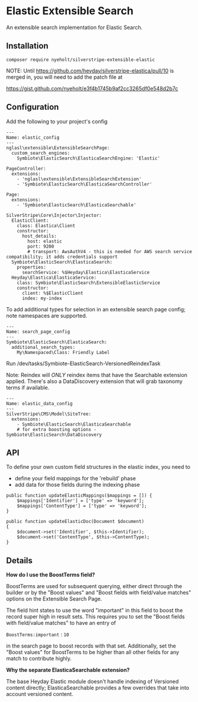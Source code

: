 # Elastic Extensible Search

An extensible search implementation for Elastic Search. 

## Installation

`composer require nyeholt/silverstripe-extensible-elastic`

NOTE: Until https://github.com/heyday/silverstripe-elastica/pull/10 is merged in, you will need to add the patch file at

https://gist.github.com/nyeholt/e3f4b1745b9af2cc3265df0e548d2b7c



## Configuration

Add the following to your project's config

```
---
Name: elastic_config
---
nglasl\extensible\ExtensibleSearchPage:
  custom_search_engines:
    Symbiote\ElasticSearch\ElasticaSearchEngine: 'Elastic'

PageController:
  extensions:
    - 'nglasl\extensible\ExtensibleSearchExtension'
    - 'Symbiote\ElasticSearch\ElasticaSearchController'

Page:
  extensions:
    - 'Symbiote\ElasticSearch\ElasticaSearchable'

SilverStripe\Core\Injector\Injector:
  ElasticClient:
    class: Elastica\Client
    constructor:
      host_details: 
        host: elastic
        port: 9200
        # transport: AwsAuthV4 - this is needed for AWS search service compatibility; it adds credentials support
  Symbiote\ElasticSearch\ElasticaSearch:
    properties:
      searchService: %$Heyday\Elastica\ElasticaService
  Heyday\Elastica\ElasticaService:
    class: Symbiote\ElasticSearch\ExtensibleElasticService
    constructor:
      client: %$ElasticClient
      index: my-index

```

To add additional types for selection in an extensible search page config; note namespaces are supported.

```
---
Name: search_page_config
---
Symbiote\ElasticSearch\ElasticaSearch:
  additional_search_types:
    My\Namespaced\Class: Friendly Label

```

Run /dev/tasks/Symbiote-ElasticSearch-VersionedReindexTask


Note: Reindex will _ONLY_ reindex items that have the Searchable extension applied. There's also
a DataDiscovery extension that will grab taxonomy terms if available. 

```
---
Name: elastic_data_config
---
SilverStripe\CMS\Model\SiteTree:
  extensions:
    - Symbiote\ElasticSearch\ElasticaSearchable
    # for extra boosting options - Symbiote\ElasticSearch\DataDiscovery
```


## API

To define your own custom field structures in the elastic index, you need to 

* define your field mappings for the 'rebuild' phase
* add data for those fields during the indexing phase


```
public function updateElasticMappings($mappings = []) {
    $mappings['Identifier'] = ['type' => 'keyword'];
    $mappings['ContentType'] = ['type' => 'keyword'];
}
```

```
public function updateElasticDoc(Document $document)
{
    $document->set('Identifier', $this->Identifier);
    $document->set('ContentType', $this->ContentType);
}

```

## Details

**How do I use the BoostTerms field?**

BoostTerms are used for subsequent querying, either direct through the builder or by the "Boost values" and
"Boost fields with field/value matches" options on the Extensible Search Page. 

The field hint states to use the word "important" in this field to boost the record super high in result sets. This
requires you to set the "Boost fields with field/value matches" to have an entry of

`BoostTerms:important` : `10` 

in the search page to boost records with that set. Additionally, set the "Boost values" for BoostTerms to be higher
than all other fields for any match to contribute highly. 

**Why the separate ElasticaSearchable extension?** 

The base Heyday Elastic module doesn't handle indexing of Versioned content directly; 
ElasticaSearchable provides a few overrides that take into account versioned content. 
